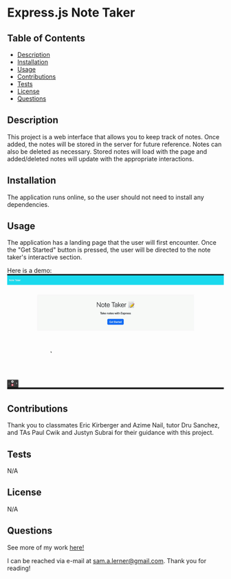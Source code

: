 

  # Express.js Note Taker 

  
  ## Table of Contents 
  - [Description](#description)
  - [Installation](#installation)
  - [Usage](#usage)
  - [Contributions](#contributions)
  - [Tests](#test)
  - [License](#license)
  - [Questions](#questions)
  


## Description

This project is a web interface that allows you to keep track of notes. Once added, the notes will be stored in the server for future reference. Notes can also be deleted as necessary. Stored notes will load with the page and added/deleted notes will update with the appropriate interactions.

## Installation

The application runs online, so the user should not need to install any dependencies.

## Usage

The application has a landing page that the user will first encounter. Once the "Get Started" button is pressed, the user will be directed to the note taker's interactive section. 

Here is a demo:
![Webpage screenshot](./assets/images/screen-shot.gif)

## Contributions

Thank you to classmates Eric Kirberger and Azime Nail, tutor Dru Sanchez, and TAs Paul Cwik and Justyn Subrai for their guidance with this project. 

## Tests

N/A

## License
N/A
    

## Questions
See more of my work [here!](https://github.com/sam-lerner) 

I can be reached via e-mail at sam.a.lerner@gmail.com. Thank you for reading!

